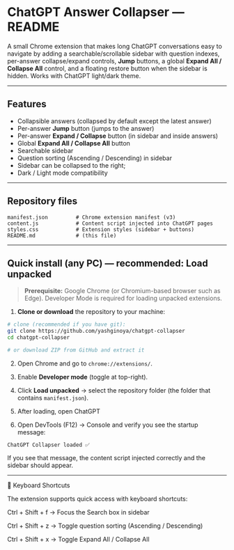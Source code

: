 # ChatGPT Answer Collapser — README

A small Chrome extension that makes long ChatGPT conversations easy to navigate by adding a searchable/scrollable sidebar with question indexes, per-answer collapse/expand controls, **Jump** buttons, a global **Expand All / Collapse All** control, and a floating restore button when the sidebar is hidden. Works with ChatGPT light/dark theme.

---

## Features

* Collapsible answers (collapsed by default except the latest answer)
* Per-answer **Jump** button (jumps to the answer)
* Per-answer **Expand / Collapse** button (in sidebar and inside answers)
* Global **Expand All / Collapse All** button
* Searchable sidebar
* Question sorting (Ascending / Descending) in sidebar
* Sidebar can be collapsed to the right;
* Dark / Light mode compatibility

---

## Repository files

```
manifest.json         # Chrome extension manifest (v3)
content.js            # Content script injected into ChatGPT pages
styles.css            # Extension styles (sidebar + buttons)
README.md             # (this file)
```
---

## Quick install (any PC) — recommended: Load unpacked

> **Prerequisite:** Google Chrome (or Chromium-based browser such as Edge). Developer Mode is required for loading unpacked extensions.

1. **Clone or download** the repository to your machine:

```bash
# clone (recommended if you have git):
git clone https://github.com/yashginoya/chatgpt-collapser
cd chatgpt-collapser

# or download ZIP from GitHub and extract it
```

2. Open Chrome and go to `chrome://extensions/`.

3. Enable **Developer mode** (toggle at top-right).

4. Click **Load unpacked** → select the repository folder (the folder that contains `manifest.json`).

5. After loading, open ChatGPT

6. Open DevTools (F12) → Console and verify you see the startup message:

```
ChatGPT Collapser loaded ✅
```

If you see that message, the content script injected correctly and the sidebar should appear.

---

🔑 Keyboard Shortcuts

The extension supports quick access with keyboard shortcuts:

Ctrl + Shift + f → Focus the Search box in sidebar

Ctrl + Shift + z → Toggle question sorting (Ascending / Descending)

Ctrl + Shift + x → Toggle Expand All / Collapse All

